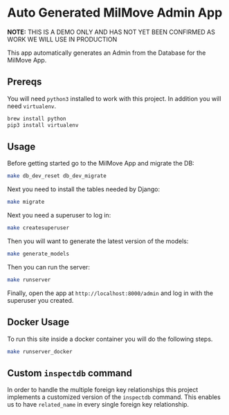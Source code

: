 # Auto Generated MilMove Admin App

**NOTE:** THIS IS A DEMO ONLY AND HAS NOT YET BEEN CONFIRMED AS WORK WE WILL USE IN PRODUCTION

This app automatically generates an Admin from the Database for the MilMove App.

## Prereqs

You will need `python3` installed to work with this project. In addition you will need `virtualenv`.

```sh
brew install python
pip3 install virtualenv
```

## Usage

Before getting started go to the MilMove App and migrate the DB:

```sh
make db_dev_reset db_dev_migrate
```

Next you need to install the tables needed by Django:

```sh
make migrate
```

Next you need a superuser to log in:

```sh
make createsuperuser
```

Then you will want to generate the latest version of the models:

```sh
make generate_models
```

Then you can run the server:

```sh
make runserver
```

Finally, open the app at `http://localhost:8000/admin` and log in with the superuser you created.

## Docker Usage

To run this site inside a docker container you will do the following steps.

```sh
make runserver_docker
```

## Custom `inspectdb` command

In order to handle the multiple foreign key relationships this project implements a customized version of the
`inspectdb` command. This enables us to have `related_name` in every single foreign key relationship.

